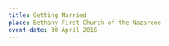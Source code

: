 ```yaml
---
title: Getting Married
place: Bethany First Church of the Nazarene
event-date: 30 April 2016
---
```

